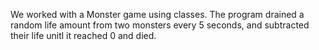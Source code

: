 We worked with a Monster game using classes. The program drained a random life amount from two monsters every 5 seconds, and subtracted their life unitl it reached 0 and died. 
